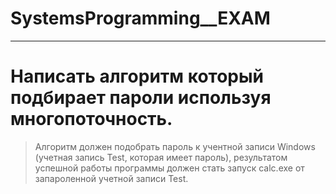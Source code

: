 # SystemsProgramming__EXAM
____
# Написать алгоритм который подбирает пароли используя многопоточность.

> Алгоритм должен подобрать пароль к учентной записи Windows (учетная запись Test, которая имеет пароль), результатом успешной работы программы должен стать запуск calc.exe от запароленной учетной записи Test.
